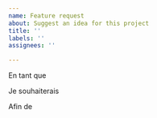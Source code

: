 ```yaml
---
name: Feature request
about: Suggest an idea for this project
title: ''
labels: ''
assignees: ''

---
```


En tant que

Je souhaiterais

Afin de
